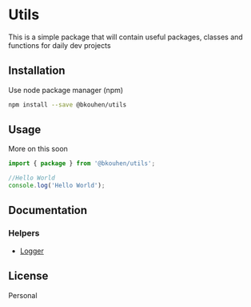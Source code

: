 # Utils

This is a simple package that will contain useful packages, classes and functions for daily dev projects

## Installation

Use node package manager (npm)

```bash
npm install --save @bkouhen/utils
```

## Usage

More on this soon

```typescript
import { package } from '@bkouhen/utils';

//Hello World
console.log('Hello World');
```

## Documentation

### Helpers

- [Logger](./docs/helpers/Logger.md)

## License

Personal
